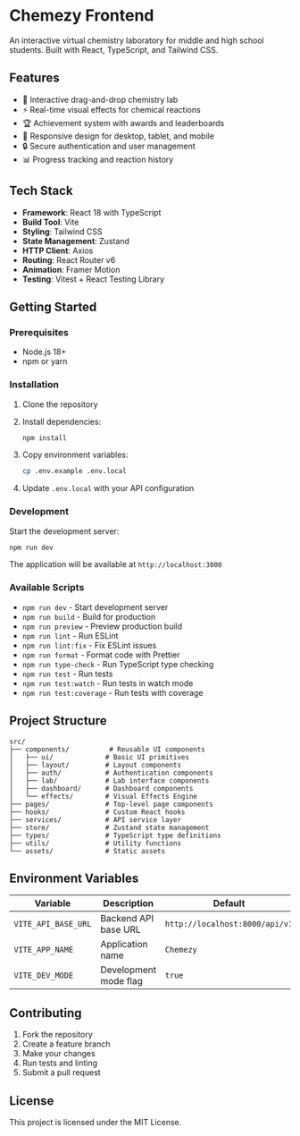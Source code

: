 # Chemezy Frontend

An interactive virtual chemistry laboratory for middle and high school students. Built with React, TypeScript, and Tailwind CSS.

## Features

- 🧪 Interactive drag-and-drop chemistry lab
- ⚡ Real-time visual effects for chemical reactions
- 🏆 Achievement system with awards and leaderboards
- 📱 Responsive design for desktop, tablet, and mobile
- 🔒 Secure authentication and user management
- 📊 Progress tracking and reaction history

## Tech Stack

- **Framework**: React 18 with TypeScript
- **Build Tool**: Vite
- **Styling**: Tailwind CSS
- **State Management**: Zustand
- **HTTP Client**: Axios
- **Routing**: React Router v6
- **Animation**: Framer Motion
- **Testing**: Vitest + React Testing Library

## Getting Started

### Prerequisites

- Node.js 18+ 
- npm or yarn

### Installation

1. Clone the repository
2. Install dependencies:
   ```bash
   npm install
   ```

3. Copy environment variables:
   ```bash
   cp .env.example .env.local
   ```

4. Update `.env.local` with your API configuration

### Development

Start the development server:
```bash
npm run dev
```

The application will be available at `http://localhost:3000`

### Available Scripts

- `npm run dev` - Start development server
- `npm run build` - Build for production
- `npm run preview` - Preview production build
- `npm run lint` - Run ESLint
- `npm run lint:fix` - Fix ESLint issues
- `npm run format` - Format code with Prettier
- `npm run type-check` - Run TypeScript type checking
- `npm run test` - Run tests
- `npm run test:watch` - Run tests in watch mode
- `npm run test:coverage` - Run tests with coverage

## Project Structure

```
src/
├── components/          # Reusable UI components
│   ├── ui/             # Basic UI primitives
│   ├── layout/         # Layout components
│   ├── auth/           # Authentication components
│   ├── lab/            # Lab interface components
│   ├── dashboard/      # Dashboard components
│   └── effects/        # Visual Effects Engine
├── pages/              # Top-level page components
├── hooks/              # Custom React hooks
├── services/           # API service layer
├── store/              # Zustand state management
├── types/              # TypeScript type definitions
├── utils/              # Utility functions
└── assets/             # Static assets
```

## Environment Variables

| Variable | Description | Default |
|----------|-------------|---------|
| `VITE_API_BASE_URL` | Backend API base URL | `http://localhost:8000/api/v1` |
| `VITE_APP_NAME` | Application name | `Chemezy` |
| `VITE_DEV_MODE` | Development mode flag | `true` |

## Contributing

1. Fork the repository
2. Create a feature branch
3. Make your changes
4. Run tests and linting
5. Submit a pull request

## License

This project is licensed under the MIT License.